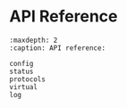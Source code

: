 # API Reference

```{toctree}
:maxdepth: 2
:caption: API reference:

config
status
protocols
virtual
log
```
